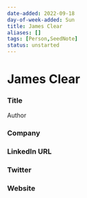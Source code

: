 ```yaml
---
date-added: 2022-09-18
day-of-week-added: Sun
title: James Clear
aliases: []
tags: [Person,SeedNote]
status: unstarted
---
```


# James Clear

### Title
Author

### Company


### LinkedIn URL


### Twitter


### Website






